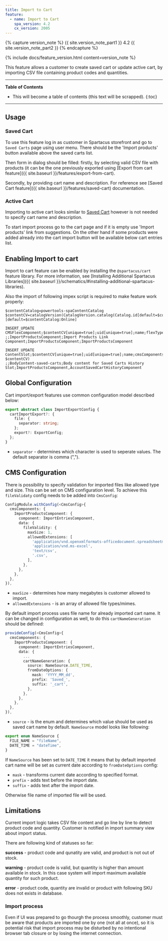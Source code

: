 ```yaml
---
title: Import to Cart
feature:
  - name: Import to Cart
    spa_version: 4.2
    cx_version: 2005
---
```


{% capture version_note %}
{{ site.version_note_part1 }} 4.2 {{ site.version_note_part2 }}
{% endcapture %}

{% include docs/feature_version.html content=version_note %}

This feature allows a customer to create saved cart or update active cart, by importing CSV file containing product codes and quantities.

---

**Table of Contents**

- This will become a table of contents (this text will be scrapped).
  {:toc}

---

## Usage

### Saved Cart

To use this feature log in as customer in Spartacus storefront and go to `Saved Carts` page using user menu. There should be the 'Import products' button available above the saved carts list.

Then form in dialog should be filled: firstly, by selecting valid CSV file with products (it can be the one previously exported using [Export from cart feature]({{ site.baseurl }}/features/export-from-cart).

Secondly, by providing cart name and description. For reference see [Saved Cart feature]({{ site.baseurl }}/features/saved-cart) documentation.

### Active Cart

Importing to active cart looks similar to [Saved Cart](#saved-cart) however is not needed to specify cart name and description.

To start import process go to the cart page and if it is empty use 'Import products' link from suggestions. On the other hand if some products were added already into the cart import button will be available below cart entries list.

## Enabling Import to cart

Import to cart feature can be enabled by installing the `@spartacus/cart` feature library. For more information, see [Installing Additional Spartacus Libraries]({{ site.baseurl }}/schematics/#installing-additional-spartacus-libraries).

Also the import of following impex script is required to make feature work properly:

```
$contentCatalog=powertools-spaContentCatalog
$contentCV=catalogVersion(CatalogVersion.catalog(Catalog.id[default=$contentCatalog]),CatalogVersion.version[default=Online])[default=$contentCatalog:Online]

INSERT_UPDATE CMSFlexComponent;$contentCV[unique=true];uid[unique=true];name;flexType;&componentRef
;;ImportProductsComponent;Import Products Link Component;ImportProductsComponent;ImportProductsComponent

INSERT_UPDATE ContentSlot;$contentCV[unique=true];uid[unique=true];name;cmsComponents(uid, $contentCV)
;;BodyContent-saved-carts;Body content for Saved Carts History Slot;ImportProductsComponent,AccountSavedCartHistoryComponent
```

## Global Configuration

Cart import/export features use common configuration model described below:

```ts
export abstract class ImportExportConfig {
  cartImportExport?: {
    file: {
      separator: string;
    };
    export?: ExportConfig;
  };
}
```

- `separator` - determines which character is used to seperate values. The default separator is comma (",").

## CMS Configuration

There is possibility to specify validation for imported files like allowed type and size. This can be set on CMS configuration level. To achieve this `fileValidaty` config needs to be added into `CmsConfig`:

```ts
ConfigModule.withConfig(<CmsConfig>{
  cmsComponents: {
    ImportProductsComponent: {
      component: ImportEntriesComponent,
      data: {
        fileValidity: {
          maxSize: 1,
          allowedExtensions: [
            'application/vnd.openxmlformats-officedocument.spreadsheetml.sheet',
            'application/vnd.ms-excel',
            'text/csv',
            '.csv',
          ],
        },
      },
    },
  },
}),
```

- `maxSize` - determines how many megabytes is customer allowed to import.
- `allowedExtensions` - is an array of allowed file types/mimes.

By default import process uses file name for already imported cart name. It can be changed in configuration as well, to do this `cartNameGeneration` should be defined:

```ts
provideConfig(<CmsConfig>{
  cmsComponents: {
    ImportProductsComponent: {
      component: ImportEntriesComponent,
      data: {
        ...
        cartNameGeneration: {
          source: NameSource.DATE_TIME,
          fromDateOptions: {
            mask: 'YYYY_MM_dd',
            prefix: 'Saved_',
            suffix: '_cart',
          },
        },
      },
    },
  },
}),
```

- `source` - is the enum and determines which value should be used as saved cart name by default. `NameSource` model looks like following:

```ts
export enum NameSource {
  FILE_NAME = "fileName",
  DATE_TIME = "dateTime",
}
```

If `NameSource` has been set to `DATE_TIME` it means that by default imported cart name will be set as current date according to `fromDateOptions` config:

- `mask` - transforms current date according to specified format.
- `prefix` - adds text before the import date.
- `suffix` - adds text after the import date.

Otherwise file name of imported file will be used.

## Limitations

Current import logic takes CSV file content and go line by line to detect product code and quantity. Customer is notified in import summary view about import status.

There are following kind of statuses so far:

**success** - product code and qunatity are valid, and product is not out of stock.

**warning** - product code is valid, but quantity is higher than amount available in stock. In this case system will import maximum available quantity for such product.

**error** - product code, quantity are invalid or product with following SKU does not exists in database.

### Import process

Even if UI was prepared to go thourgh the process smoothly, customer must be aware that products are imported one by one (not all at once), so it is potential risk that import process may be disturbed by no intentional browser tab closure or by losing the internet connection.
